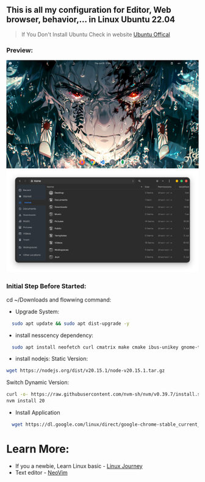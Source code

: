 ## This is all my configuration for Editor, Web browser, behavior,... in Linux Ubuntu 22.04

> If You Don't Install Ubuntu Check in website <a href="https://ubuntu.com/download/desktop">Ubuntu Offical</a>

### Preview:
![home-screen](./preview/home-screen.png)
![folder](./preview/folder.png)

### Initial Step Before Started:
cd ~/Downloads and flowwing command:
- Upgrade System:
```bash
  sudo apt update && sudo apt dist-upgrade -y
```
- install nesscency dependency:
```bash
  sudo apt install neofetch curl cmatrix make cmake ibus-unikey gnome-tweaks gnome-shell-extension-manager
```
- install nodejs:
Static Version:
```bash
wget https://nodejs.org/dist/v20.15.1/node-v20.15.1.tar.gz
```
Switch Dynamic Version:
```bash
curl -o- https://raw.githubusercontent.com/nvm-sh/nvm/v0.39.7/install.sh | bash
nvm install 20
```
- Install Application

```bash
  wget https://dl.google.com/linux/direct/google-chrome-stable_current_amd64.deb https://code.visualstudio.com/sha/download?build=stable&os=linux-deb-x64 https://downloads.mongodb.com/compass/mongodb-compass_1.43.4_amd64.deb 
```

# Learn More:
- If you a newbie, Learn Linux basic - <a href="https://linuxjourney.com/">Linux Journey</a>
- Text editor - <a href="https://neovim.io/">NeoVim</a>

